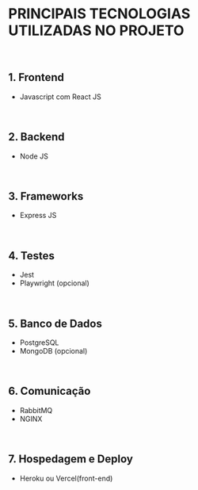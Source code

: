 # PRINCIPAIS TECNOLOGIAS UTILIZADAS NO PROJETO
<br>

## 1. Frontend
- Javascript com React JS 
<br>

## 2. Backend
- Node JS
<br>

## 3. Frameworks 
- Express JS
<br>

## 4. Testes
- Jest
- Playwright (opcional)
<br>

## 5. Banco de Dados
- PostgreSQL
- MongoDB (opcional)
<br>

## 6. Comunicação 
 - RabbitMQ
 - NGINX
<br>

## 7. Hospedagem e Deploy
- Heroku ou Vercel(front-end)

